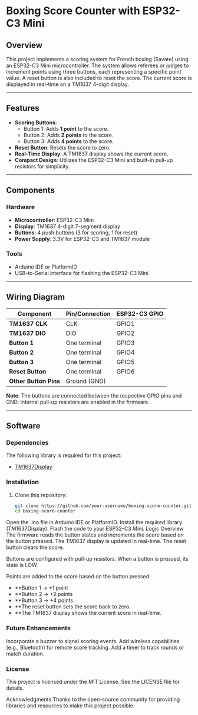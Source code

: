 # Boxing Score Counter with ESP32-C3 Mini

## Overview

This project implements a scoring system for French boxing (Savate) using an ESP32-C3 Mini microcontroller. The system allows referees or judges to increment points using three buttons, each representing a specific point value. A reset button is also included to reset the score. The current score is displayed in real-time on a TM1637 4-digit display.

---

## Features

- **Scoring Buttons**: 
  - Button 1: Adds **1 point** to the score.
  - Button 2: Adds **2 points** to the score.
  - Button 3: Adds **4 points** to the score.
- **Reset Button**: Resets the score to zero.
- **Real-Time Display**: A TM1637 display shows the current score.
- **Compact Design**: Utilizes the ESP32-C3 Mini and built-in pull-up resistors for simplicity.

---

## Components

### Hardware
- **Microcontroller**: ESP32-C3 Mini
- **Display**: TM1637 4-digit 7-segment display
- **Buttons**: 4 push buttons (3 for scoring, 1 for reset)
- **Power Supply**: 3.3V for ESP32-C3 and TM1637 module

### Tools
- Arduino IDE or PlatformIO
- USB-to-Serial interface for flashing the ESP32-C3 Mini

---

## Wiring Diagram

| Component         | Pin/Connection  | ESP32-C3 GPIO |
|--------------------|-----------------|---------------|
| **TM1637 CLK**     | CLK             | GPIO1         |
| **TM1637 DIO**     | DIO             | GPIO2         |
| **Button 1**       | One terminal    | GPIO3         |
| **Button 2**       | One terminal    | GPIO4         |
| **Button 3**       | One terminal    | GPIO5         |
| **Reset Button**   | One terminal    | GPIO6         |
| **Other Button Pins** | Ground (GND)  |               |

**Note**: The buttons are connected between the respective GPIO pins and GND. Internal pull-up resistors are enabled in the firmware.

---

## Software

### Dependencies

The following library is required for this project:
- [TM1637Display](https://github.com/avishorp/TM1637)

### Installation

1. Clone this repository:
   ```bash
   git clone https://github.com/your-username/boxing-score-counter.git
   cd boxing-score-counter
Open the .ino file in Arduino IDE or PlatformIO.
Install the required library (TM1637Display).
Flash the code to your ESP32-C3 Mini.
Logic Overview
The firmware reads the button states and increments the score based on the button pressed. The TM1637 display is updated in real-time. The reset button clears the score.

Buttons are configured with pull-up resistors.
When a button is pressed, its state is LOW.

Points are added to the score based on the button pressed:
- **Button 1 → +1 point
- **Button 2 → +2 points
- **Button 3 → +4 points
- **The reset button sets the score back to zero.
- **The TM1637 display shows the current score in real-time.

### Future Enhancements

Incorporate a buzzer to signal scoring events.
Add wireless capabilities (e.g., Bluetooth) for remote score tracking.
Add a timer to track rounds or match duration.

###  License
This project is licensed under the MIT License. See the LICENSE file for details.

Acknowledgments
Thanks to the open-source community for providing libraries and resources to make this project possible.


